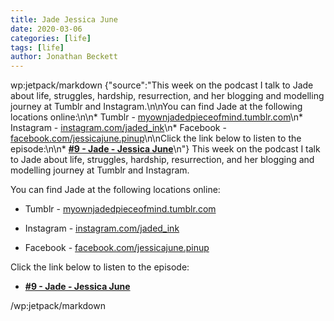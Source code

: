 ```yaml
---
title: Jade Jessica June
date: 2020-03-06
categories: [life]
tags: [life]
author: Jonathan Beckett
---
```


wp:jetpack/markdown {"source":"This week on the podcast I talk to Jade about life, struggles, hardship, resurrection, and her blogging and modelling journey at Tumblr and Instagram.\n\nYou can find Jade at the following locations online:\n\n* Tumblr - [myownjadedpieceofmind.tumblr.com](https:\/\/myownjadedpieceofmind.tumblr.com)\n* Instagram - [instagram.com\/jaded\_ink](https:\/\/instagram.com\/jaded\_ink)\n* Facebook - [facebook.com\/jessicajune.pinup](https:\/\/facebook.com\/jessicajune.pinup)\n\nClick the link below to listen to the episode:\n\n* **[#9 - Jade - Jessica June](https:\/\/anchor.fm\/jonbeckett\/episodes\/9\u002d\u002d-Jade\u002d\u002d-Jessica-June-eb9ruk\/a-a1l957c)**\n"}  This week on the podcast I talk to Jade about life, struggles, hardship, resurrection, and her blogging and modelling journey at Tumblr and Instagram.

You can find Jade at the following locations online:

* Tumblr - [myownjadedpieceofmind.tumblr.com](https://myownjadedpieceofmind.tumblr.com)

* Instagram - [instagram.com/jaded\_ink](https://instagram.com/jaded_ink)

* Facebook - [facebook.com/jessicajune.pinup](https://facebook.com/jessicajune.pinup)

Click the link below to listen to the episode:

* **[#9 - Jade - Jessica June](https://anchor.fm/jonbeckett/episodes/9---Jade---Jessica-June-eb9ruk/a-a1l957c)**

/wp:jetpack/markdown 